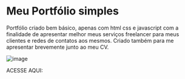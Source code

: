 # Meu Portfólio simples
<p> Portfólio criado bem básico, apenas com html css e javascript com a finalidade de apresentar melhor meus serviços freelancer para meus clientes e redes de contatos aos mesmos.
Criado também para me apresentar brevemente junto ao meu CV.
</p>

![image](https://github.com/user-attachments/assets/4f7b6baf-bc05-4768-a79f-c5b557ecd6e3)

ACESSE AQUI:
